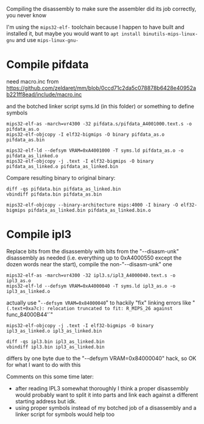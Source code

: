 Compiling the disassembly to make sure the assembler did its job correctly, you never know

I'm using the `mips32-elf-` toolchain because I happen to have built and installed it, but maybe you would want to `apt install binutils-mips-linux-gnu` and use `mips-linux-gnu-`

# Compile pifdata

need macro.inc from https://github.com/zeldaret/mm/blob/0ccd71c2da5c078878b6428e40952ab221ff8ead/include/macro.inc

and the botched linker script syms.ld (in this folder) or something to define symbols

```
mips32-elf-as -march=vr4300 -32 pifdata.s/pifdata_A4001000.text.s -o pifdata_as.o
mips32-elf-objcopy -I elf32-bigmips -O binary pifdata_as.o pifdata_as.bin

mips32-elf-ld --defsym VRAM=0xA4001000 -T syms.ld pifdata_as.o -o pifdata_as_linked.o
mips32-elf-objcopy -j .text -I elf32-bigmips -O binary pifdata_as_linked.o pifdata_as_linked.bin
```

Compare resulting binary to original binary:

```
diff -qs pifdata.bin pifdata_as_linked.bin
vbindiff pifdata.bin pifdata_as.bin

mips32-elf-objcopy --binary-architecture mips:4000 -I binary -O elf32-bigmips pifdata_as_linked.bin pifdata_as_linked.bin.o
```

# Compile ipl3

Replace bits from the disassembly with bits from the "--disasm-unk" disassembly as needed (i.e. everything up to 0xA4000550 except the dozen words near the start), compile the non-"--disasm-unk" one

```
mips32-elf-as -march=vr4300 -32 ipl3.s/ipl3_A4000040.text.s -o ipl3_as.o
mips32-elf-ld --defsym VRAM=0xA4000040 -T syms.ld ipl3_as.o -o ipl3_as_linked.o
```

actually use "`--defsym VRAM=0x84000040`" to hackily "fix" linking errors like "`(.text+0xa7c): relocation truncated to fit: R_MIPS_26 against `func_84000B44'`"

```
mips32-elf-objcopy -j .text -I elf32-bigmips -O binary ipl3_as_linked.o ipl3_as_linked.bin

diff -qs ipl3.bin ipl3_as_linked.bin
vbindiff ipl3.bin ipl3_as_linked.bin
```

differs by one byte due to the "--defsym VRAM=0x84000040" hack, so OK for what I want to do with this

Comments on this some time later:
- after reading IPL3 somewhat thoroughly I think a proper disassembly would probably want to split it into parts and link each against a different starting address but idk.
- using proper symbols instead of my botched job of a disassembly and a linker script for symbols would help too
